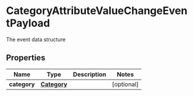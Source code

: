 

# CategoryAttributeValueChangeEventPayload

The event data structure
## Properties

Name | Type | Description | Notes
------------ | ------------- | ------------- | -------------
**category** | [**Category**](Category.md) |  |  [optional]



